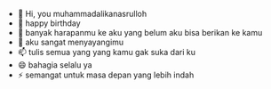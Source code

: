 - 👋 Hi, you muhammadalikanasrulloh
- 👀 happy birthday
- 🌱 banyak harapanmu ke aku yang belum aku bisa berikan ke kamu 
- 💞️ aku sangat menyayangimu 
- 📫 tulis semua yang yang kamu gak suka dari ku
- 😄 bahagia selalu ya
- ⚡ semangat untuk masa depan yang lebih indah 

<!---
muhammadalikanasrulloh/muhammadalikanasrulloh is a ✨ special ✨ repository because its `README.md` (this file) appears on your GitHub profile.
You can click the Preview link to take a look at your changes.
--->
